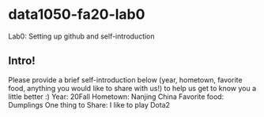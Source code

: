 # data1050-fa20-lab0
Lab0: Setting up github and self-introduction
## Intro!
Please provide a brief self-introduction below (year, hometown, favorite food, anything you would like to share with us!) to help us get to know you a little better :) 
Year: 20Fall
Hometown: Nanjing China
Favorite food: Dumplings
One thing to Share: I like to play Dota2
